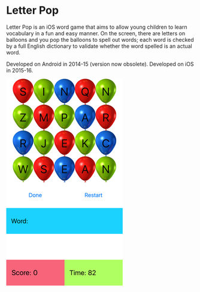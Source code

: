 # Letter Pop
Letter Pop is an iOS word game that aims to allow young children to learn vocabulary in a fun and easy manner.  On the screen, there are letters on balloons and you pop the balloons to spell out words; each word is checked by a full English dictionary to validate whether the word spelled is an actual word.

Developed on Android in 2014-15 (version now obsolete). Developed on iOS in 2015-16. 

![](letterpop-screenshot1.png)
